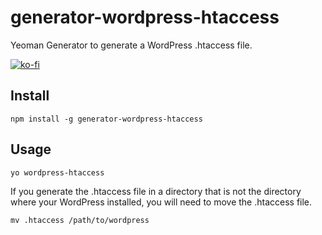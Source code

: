 # generator-wordpress-htaccess

Yeoman Generator to generate a WordPress .htaccess file.

[![ko-fi](https://www.ko-fi.com/img/githubbutton_sm.svg)](https://ko-fi.com/brandonhimpfen)

## Install

```
npm install -g generator-wordpress-htaccess
```

## Usage

```
yo wordpress-htaccess
```

If you generate the .htaccess file in a directory that is not the directory where your WordPress installed, you will need to move the .htaccess file.

```
mv .htaccess /path/to/wordpress
```
